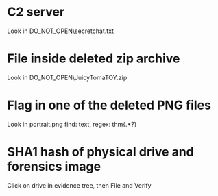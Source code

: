 # C2 server
Look in
DO_NOT_OPEN\secretchat.txt

# File inside deleted zip archive
Look in
DO_NOT_OPEN\JuicyTomaTOY.zip

# Flag in one of the deleted PNG files
Look in
portrait.png
find: text, regex: thm\{.*?\}

# SHA1 hash of physical drive and forensics image
Click on drive in evidence tree, then File and Verify
